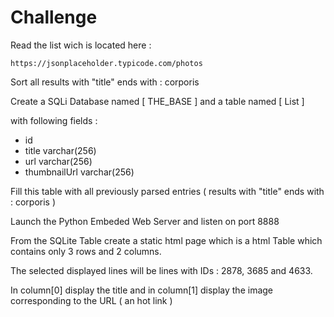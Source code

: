 # Challenge

Read the list wich is located here :

	https://jsonplaceholder.typicode.com/photos

Sort all results with "title" ends with  : corporis 

Create a SQLi Database named [ THE_BASE ] and a table named [ List ]

with following fields :

- id
- title varchar(256)
- url varchar(256)
- thumbnailUrl varchar(256)

Fill this table with all previously parsed entries ( results with "title" ends with  : corporis  )

Launch the Python Embeded Web Server and listen on port 8888

From the SQLite Table create a static html page which is a html Table which contains only 3 rows and 2 columns.

The selected displayed lines will be lines with IDs : 2878, 3685 and 4633.

In column[0] display the title and in column[1] display the image corresponding to the URL ( an hot link )

